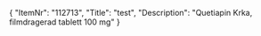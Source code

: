 {
  "ItemNr": "112713",
  "Title": "test",
  "Description": "Quetiapin Krka, filmdragerad tablett 100 mg"
}